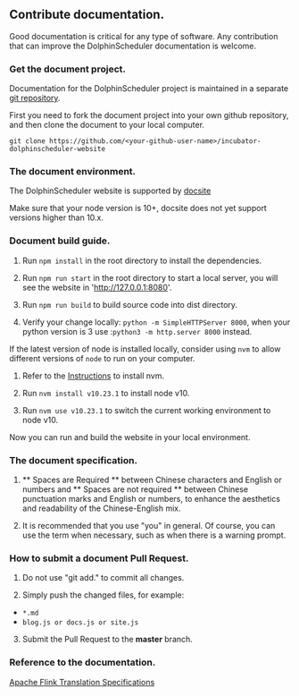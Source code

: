 ## Contribute documentation.

Good documentation is critical for any type of software. Any contribution that can improve the DolphinScheduler documentation is welcome.

###  Get the document project.

Documentation for the DolphinScheduler project is maintained in a separate [git repository](https://github.com/apache/incubator-dolphinscheduler-website).

First you need to fork the document project into your own github repository, and then clone the document to your local computer.

```
git clone https://github.com/<your-github-user-name>/incubator-dolphinscheduler-website
```

### The document environment.

The DolphinScheduler website is supported by [docsite](https://github.com/chengshiwen/docsite-ext)

Make sure that your node version is 10+, docsite does not yet support versions higher than 10.x.

### Document build guide.

1. Run `npm install` in the root directory to install the dependencies.

2. Run `npm run start` in the root directory to start a local server, you will see the website in 'http://127.0.0.1:8080'.

3. Run `npm run build` to build source code into dist directory.

4. Verify your change locally: `python -m SimpleHTTPServer 8000`, when your python version is 3 use :`python3 -m http.server 8000` instead.

If the latest version of node is installed locally, consider using `nvm` to allow different versions of `node` to run on your computer.

1. Refer to the [Instructions](http://nvm.sh) to install nvm.

2. Run `nvm install v10.23.1` to install node v10.

3. Run `nvm use v10.23.1` to switch the current working environment to node v10.

Now you can run and build the website in your local environment.

### The document specification.

1. ** Spaces are Required ** between Chinese characters and English or numbers and ** Spaces are not required ** between Chinese punctuation marks and English or numbers, to enhance the aesthetics and readability of the Chinese-English mix.

2. It is recommended that you use "you" in general. Of course, you can use the term when necessary, such as when there is a warning prompt.

### How to submit a document Pull Request.

1. Do not use "git add." to commit all changes.

2. Simply push the changed files, for example:

 * `*.md`
 * `blog.js or docs.js or site.js`

3. Submit the Pull Request to the **master** branch.

### Reference to the documentation.

[Apache Flink Translation Specifications](https://cwiki.apache.org/confluence/display/FLINK/Flink+Translation+Specifications)
